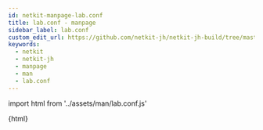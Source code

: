 ```yaml
---
id: netkit-manpage-lab.conf
title: lab.conf - manpage
sidebar_label: lab.conf
custom_edit_url: https://github.com/netkit-jh/netkit-jh-build/tree/master/core/man
keywords:
  - netkit
  - netkit-jh
  - manpage
  - man
  - lab.conf
---
```


import html from '../assets/man/lab.conf.js'

<div>{html}</div>

